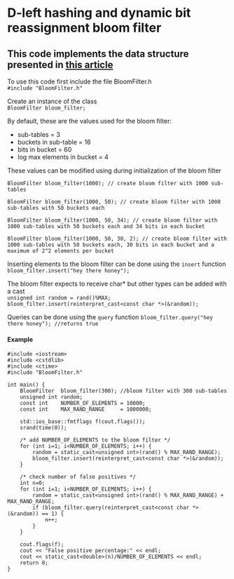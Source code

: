 # D-left hashing and dynamic bit reassignment bloom filter
## This code implements the data structure presented in [this article](https://pdfs.semanticscholar.org/c969/d09434e1b3326053e76fc466b62402942d06.pdf)

To use this code first include the file BloomFilter.h  
`#include "BloomFilter.h"`

Create an instance of the class  
`BloomFilter bloom_filter;`  

By default, these are the values used for the bloom filter:
* sub-tables = 3
* buckets in sub-table = 16 
* bits in bucket = 60
* log max elements in bucket = 4

These values can be modified using during initialization of the bloom filter    

`BloomFilter bloom_filter(1000); // create bloom filter with 1000 sub-tables`  

`BloomFilter bloom_filter(1000, 50); // create bloom filter with 1000 sub-tables with 50 buckets each`   

`BloomFilter bloom_filter(1000, 50, 34); // create bloom filter with 1000 sub-tables with 50 buckets each and 34 bits in each bucket`  

`BloomFilter bloom_filter(1000, 50, 30, 2); // create bloom filter with 1000 sub-tables with 50 buckets each, 30 bits in each bucket and a maximum of 2^2 elements per bucket`  

Inserting elements to the bloom filter can be done using the `insert` function  
`bloom_filter.insert("hey there honey");`  

The bloom filter expects to receive char* but other types can be added with a cast  
`unsigned int random = rand()%MAX;`  
`bloom_filter.insert(reinterpret_cast<const char *>(&random));`

Queries can be done using the `query` function
`bloom_filter.query("hey there honey"); //returns true`  


#### Example
```
#include <iostream>
#include <cstdlib>
#include <ctime>
#include "BloomFilter.h"

int main() {
    BloomFilter  bloom_filter(300); //bloom filter with 300 sub-tables
    unsigned int random;
    const int    NUMBER_OF_ELEMENTS = 10000;
    const int    MAX_RAND_RANGE     = 1000000;

    std::ios_base::fmtflags f(cout.flags());
    srand(time(0));

    /* add NUMBER_OF_ELEMENTS to the bloom filter */
    for (int i=1; i<NUMBER_OF_ELEMENTS; i++) {
        random = static_cast<unsigned int>(rand() % MAX_RAND_RANGE);
        bloom_filter.insert(reinterpret_cast<const char *>(&random));
    }

    /* check number of false positives */
    int n=0;
    for (int i=1; i<NUMBER_OF_ELEMENTS; i++) {
        random = static_cast<unsigned int>(rand() % MAX_RAND_RANGE) + MAX_RAND_RANGE;
        if (bloom_filter.query(reinterpret_cast<const char *>(&random)) == 1) {
            n++;
        }
    }

    cout.flags(f);
    cout << "False positive percentage:" << endl;
    cout << static_cast<double>(n)/NUMBER_OF_ELEMENTS << endl;
    return 0;
}
```

